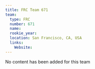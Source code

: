 ```yaml
---
title: FRC Team 671
team:
  type: FRC
  number: 671
  name: 
  rookie_year: 
  location: San Francisco, CA, USA
  links:
    Website: 
---
```

No content has been added for this team